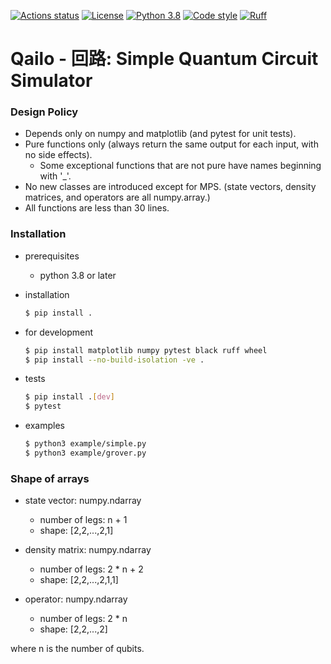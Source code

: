 [![Actions status](https://github.com/wistaria/qailo/actions/workflows/pytest.yml/badge.svg)](https://github.com/wistaria/qailo/actions)
[![License](https://img.shields.io/badge/License-Apache_2.0-blue.svg)](https://opensource.org/licenses/Apache-2.0)
[![Python 3.8](https://img.shields.io/badge/python-3.8+-blue.svg)](https://www.python.org/)
[![Code style](https://img.shields.io/badge/code%20style-black-000000.svg)](https://github.com/psf/black)
[![Ruff](https://img.shields.io/endpoint?url=https://raw.githubusercontent.com/astral-sh/ruff/main/assets/badge/v2.json)](https://github.com/astral-sh/ruff)


# Qailo - 回路: Simple Quantum Circuit Simulator

### Design Policy

* Depends only on numpy and matplotlib (and pytest for unit tests).
* Pure functions only (always return the same output for each input, with no side effects).
   * Some exceptional functions that are not pure have names beginning with '_'.
* No new classes are introduced except for MPS. (state vectors, density matrices, and operators are all numpy.array.)
* All functions are less than 30 lines.

### Installation

* prerequisites
  * python 3.8 or later

* installation
  ```bash
  $ pip install .
  ```

* for development
  ```bash
  $ pip install matplotlib numpy pytest black ruff wheel
  $ pip install --no-build-isolation -ve .
  ```

* tests
  ```bash
  $ pip install .[dev]
  $ pytest
  ```

* examples
  ```bash
  $ python3 example/simple.py
  $ python3 example/grover.py
  ```

### Shape of arrays

* state vector: numpy.ndarray
  - number of legs: n + 1
  - shape: [2,2,...,2,1]

* density matrix: numpy.ndarray
  - number of legs: 2 * n + 2
  - shape: [2,2,...,2,1,1]

* operator: numpy.ndarray
  - number of legs: 2 * n
  - shape: [2,2,...,2]

where n is the number of qubits.
